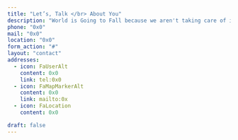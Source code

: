 ```yaml
---
title: "Let’s, Talk </br> About You"
description: "World is Going to Fall because we aren't taking care of it anymore"
phone: "0x0"
mail: "0x0"
location: "0x0"
form_action: "#"
layout: "contact"
addresses:
  - icon: FaUserAlt
    content: 0x0
    link: tel:0x0
  - icon: FaMapMarkerAlt
    content: 0x0
    link: mailto:0x
  - icon: FaLocation
    content: 0x0

draft: false
---
```


